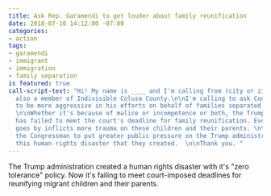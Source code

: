 ```yaml
---
title: Ask Rep. Garamendi to get louder about family reunification
date: 2018-07-10 14:12:00 -07:00
categories:
- action
tags:
- garamendi
- immigrant
- immigration
- family separation
is featured: true
call-script-text: "Hi! My name is ____ and I'm calling from (city or zip code). I'm
  also a member of Indivisible Colusa County.\n\nI'm calling to ask Congressman Garamendi
  to be more aggressive in his efforts on behalf of families separated at the border.
  \n\nWhether it's because of malice or incompetence or both, the Trump administration
  has failed to meet the court's deadline for family reunification. Every day that
  goes by inflicts more trauma on these children and their parents. \n\nPlease ask
  the Congressman to put greater public pressure on the Trump administration to fix
  this human rights disaster that they created.  \n\nThank you. "
---
```


The Trump administration created a human rights disaster with it's "zero tolerance" policy. Now it's failing to meet court-imposed deadlines for reunifying migrant children and their parents.
